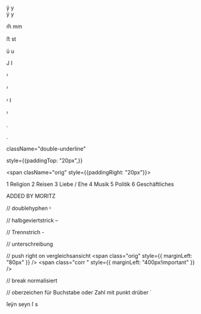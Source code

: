 <div>
<span className="orig">ÿ</span>
<span className="corr">y</span>

<div>
<span className="orig">ÿ</span>
<span className="corr">y</span>

<span className="orig">m̅</span>
<span className="corr">mm</span>

<span className="orig">ﬅ</span>
<span className="corr">st</span>

<span className="orig">ü</span>
<span className="corr">u</span>

<span className="orig">J</span>
<span className="corr">I</span>

<span className="orig doublehyphen">⹀</span>

<span className="orig doublehyphen einzug">⹀</span>

<span className="orig doublehyphen">⹀</span>
<span className="corr">I</span>

<span className="orig doublehyphen">⹀</span>

<span className="orig">.</span>

<span className="orig">.</span>

className="double-underline"

style={{paddingTop: "20px",}}

<span clasName="orig" style={{paddingRight: "20px"}}></span>

1 Religion
2 Reisen
3 Liebe / Ehe
4 Musik
5 Politik
6 Geschäftliches

</div>





ADDED BY MORITZ

// doublehyphen
<span className="orig doublehyphen">⹀</span>


// halbgeviertstrick
<span className="orig">–</span>


// Trennstrich
<span className="orig">-</span>


// unterschreibung
<small className="orig"> </small>


// push right on vergleichsansicht
<span class="orig" style={{ marginLeft: "80px" }} />
<span class="corr " style={{ marginLeft: "400px!important" }} />


// break normalisiert
<br className="bn" />


// oberzeichen für Buchstabe oder Zahl mit punkt drüber
<span className="oberzeichen">˙</span>





<span className="orig">ſeÿn</span>
<span className="corr">seyn</span>
<span className="orig">ſ</span>
<span className="corr">s</span>